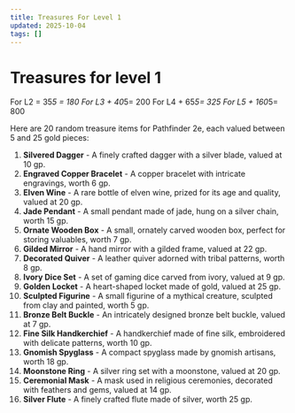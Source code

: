 ```yaml
---
title: Treasures For Level 1
updated: 2025-10-04
tags: []
---
```


# Treasures for level 1


For L2 = 35*5 = 180
For L3 + 40*5= 200
For L4 + 65*5= 325
For L5 + 160*5= 800

Here are 20 random treasure items for Pathfinder 2e, each valued between 5 and 25 gold pieces:

1. **Silvered Dagger** - A finely crafted dagger with a silver blade, valued at 10 gp.
2. **Engraved Copper Bracelet** - A copper bracelet with intricate engravings, worth 6 gp.
3. **Elven Wine** - A rare bottle of elven wine, prized for its age and quality, valued at 20 gp.
4. **Jade Pendant** - A small pendant made of jade, hung on a silver chain, worth 15 gp.
6. **Ornate Wooden Box** - A small, ornately carved wooden box, perfect for storing valuables, worth 7 gp.
7. **Gilded Mirror** - A hand mirror with a gilded frame, valued at 22 gp.
8. **Decorated Quiver** - A leather quiver adorned with tribal patterns, worth 8 gp.
9. **Ivory Dice Set** - A set of gaming dice carved from ivory, valued at 9 gp.
11. **Golden Locket** - A heart-shaped locket made of gold, valued at 25 gp.
12. **Sculpted Figurine** - A small figurine of a mythical creature, sculpted from clay and painted, worth 5 gp.
13. **Bronze Belt Buckle** - An intricately designed bronze belt buckle, valued at 7 gp.
14. **Fine Silk Handkerchief** - A handkerchief made of fine silk, embroidered with delicate patterns, worth 10 gp.
16. **Gnomish Spyglass** - A compact spyglass made by gnomish artisans, worth 18 gp.
17. **Moonstone Ring** - A silver ring set with a moonstone, valued at 20 gp.
19. **Ceremonial Mask** - A mask used in religious ceremonies, decorated with feathers and gems, valued at 14 gp.
20. **Silver Flute** - A finely crafted flute made of silver, worth 25 gp.
